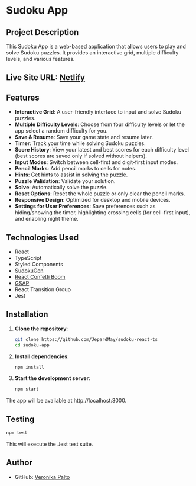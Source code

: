 # Sudoku App

## Project Description

This Sudoku App is a web-based application that allows users to play and solve Sudoku puzzles. It provides an interactive grid, multiple difficulty levels, and various features.

## Live Site URL: [Netlify](tiny-sudoku.netlify.app/)

## Features

- **Interactive Grid**: A user-friendly interface to input and solve Sudoku puzzles.
- **Multiple Difficulty Levels**: Choose from four difficulty levels or let the app select a random difficulty for you.
- **Save & Resume**: Save your game state and resume later.
- **Timer**: Track your time while solving Sudoku puzzles.
- **Score History**: View your latest and best scores for each difficulty level (best scores are saved only if solved without helpers).
- **Input Modes**: Switch between cell-first and digit-first input modes.
- **Pencil Marks**: Add pencil marks to cells for notes.
- **Hints**: Get hints to assist in solving the puzzle.
- **Puzzle Validation**: Validate your solution.
- **Solve**: Automatically solve the puzzle.
- **Reset Options**: Reset the whole puzzle or only clear the pencil marks.
- **Responsive Design**: Optimized for desktop and mobile devices.
- **Settings for User Preferences**: Save preferences such as hiding/showing the timer, highlighting crossing cells (for cell-first input), and enabling night theme.

## Technologies Used

- React
- TypeScript
- Styled Components
- [SudokuGen](https://www.npmjs.com/package/sudoku-gen)
- [React Confetti Boom](https://www.npmjs.com/package/react-confetti-boom)
- [GSAP](https://gsap.com/)
- React Transition Group
- Jest

## Installation

1. **Clone the repository**:
   ```bash
   git clone https://github.com/JepardMay/sudoku-react-ts
   cd sudoku-app
   ```

2. **Install dependencies**:
   ```bash
   npm install
   ```

3. **Start the development server**:

   ```bash
   npm start
   ```
The app will be available at http://localhost:3000.

## Testing

   ```bash
   npm test
   ```
This will execute the Jest test suite.

## Author

- GitHub: [Veronika Palto](https://github.com/JepardMay)

